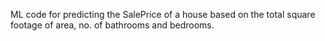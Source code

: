 ML code for predicting the SalePrice of a house based on the total square footage of area, no. of bathrooms and bedrooms.
